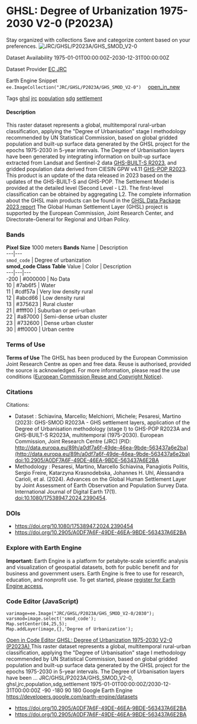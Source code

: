  
#  GHSL: Degree of Urbanization 1975-2030 V2-0 (P2023A) 
Stay organized with collections  Save and categorize content based on your preferences. 
![JRC/GHSL/P2023A/GHS_SMOD_V2-0](https://developers.google.com/earth-engine/datasets/images/JRC/JRC_GHSL_P2023A_GHS_SMOD_V2-0_sample.png) 

Dataset Availability
    1975-01-01T00:00:00Z–2030-12-31T00:00:00Z 

Dataset Provider
     [ EC JRC ](https://human-settlement.emergency.copernicus.eu/ghs_smod2023.php) 

Earth Engine Snippet
     `    ee.ImageCollection("JRC/GHSL/P2023A/GHS_SMOD_V2-0")   ` [ open_in_new ](https://code.earthengine.google.com/?scriptPath=Examples:Datasets/JRC/JRC_GHSL_P2023A_GHS_SMOD_V2-0) 

Tags
     [ghsl](https://developers.google.com/earth-engine/datasets/tags/ghsl) [jrc](https://developers.google.com/earth-engine/datasets/tags/jrc) [population](https://developers.google.com/earth-engine/datasets/tags/population) [sdg](https://developers.google.com/earth-engine/datasets/tags/sdg) [settlement](https://developers.google.com/earth-engine/datasets/tags/settlement)
#### Description
This raster dataset represents a global, multitemporal rural-urban classification, applying the "Degree of Urbanisation" stage I methodology recommended by UN Statistical Commission, based on global gridded population and built-up surface data generated by the GHSL project for the epochs 1975-2030 in 5-year intervals. The Degree of Urbanisation layers have been generated by integrating information on built-up surface extracted from Landsat and Sentinel-2 data [GHS-BUILT-S R2023](https://developers.google.com/earth-engine/datasets/catalog/JRC_GHSL_P2023A_GHS_BUILT_S), and gridded population data derived from CIESIN GPW v4.11 [GHS-POP R2023](https://developers.google.com/earth-engine/datasets/catalog/JRC_GHSL_P2023A_GHS_POP). This product is an update of the data released in 2023 based on the updates of the GHS-BUILT-S and GHS-POP. The Settlement Model is provided at the detailed level (Second Level - L2). The first-level classification can be obtained by aggregating L2.
The complete information about the GHSL main products can be found in the [GHSL Data Package 2023 report](https://human-settlement.emergency.copernicus.eu/documents/GHSL_Data_Package_2023.pdf?t=1727170839)
The Global Human Settlement Layer (GHSL) project is supported by the European Commission, Joint Research Center, and Directorate-General for Regional and Urban Policy.
### Bands
**Pixel Size** 1000 meters 
**Bands**
Name | Description  
---|---  
`smod_code` | Degree of urbanization  
**smod_code Class Table**
Value | Color | Description  
---|---|---  
-200 | #000000 | No Data  
10 | #7ab6f5 | Water  
11 | #cdf57a | Very low density rural  
12 | #abcd66 | Low density rural  
13 | #375623 | Rural cluster  
21 | #ffff00 | Suburban or peri-urban  
22 | #a87000 | Semi-dense urban cluster  
23 | #732600 | Dense urban cluster  
30 | #ff0000 | Urban centre  
### Terms of Use
**Terms of Use**
The GHSL has been produced by the European Commission Joint Research Centre as open and free data. Reuse is authorised, provided the source is acknowledged. For more information, please read the use conditions ([European Commission Reuse and Copyright Notice](https://ec.europa.eu/info/legal-notice_en)).
### Citations
Citations:
  * Dataset : Schiavina, Marcello; Melchiorri, Michele; Pesaresi, Martino (2023): GHS-SMOD R2023A - GHS settlement layers, application of the Degree of Urbanisation methodology (stage I) to GHS-POP R2023A and GHS-BUILT-S R2023A, multitemporal (1975-2030). European Commission, Joint Research Centre (JRC) [PID: http://data.europa.eu/89h/a0df7a6f-49de-46ea-9bde-563437a6e2ba](http://data.europa.eu/89h/a0df7a6f-49de-46ea-9bde-563437a6e2ba) [doi:10.2905/A0DF7A6F-49DE-46EA-9BDE-563437A6E2BA](https://doi.org/10.2905/A0DF7A6F-49DE-46EA-9BDE-563437A6E2BA)
  * Methodology : Pesaresi, Martino, Marcello Schiavina, Panagiotis Politis, Sergio Freire, Katarzyna Krasnodebska, Johannes H. Uhl, Alessandra Carioli, et al. (2024). Advances on the Global Human Settlement Layer by Joint Assessment of Earth Observation and Population Survey Data. International Journal of Digital Earth 17(1). [doi:10.1080/17538947.2024.2390454](https://doi.org/10.1080/17538947.2024.2390454).


### DOIs
  * [ https://doi.org/10.1080/17538947.2024.2390454 ](https://doi.org/10.1080/17538947.2024.2390454)
  * [ https://doi.org/10.2905/A0DF7A6F-49DE-46EA-9BDE-563437A6E2BA ](https://doi.org/10.2905/A0DF7A6F-49DE-46EA-9BDE-563437A6E2BA)


### Explore with Earth Engine
**Important:** Earth Engine is a platform for petabyte-scale scientific analysis and visualization of geospatial datasets, both for public benefit and for business and government users. Earth Engine is free to use for research, education, and nonprofit use. To get started, please [register for Earth Engine access.](https://console.cloud.google.com/earth-engine)
### Code Editor (JavaScript)
```
varimage=ee.Image("JRC/GHSL/P2023A/GHS_SMOD_V2-0/2030");
varsmod=image.select('smod_code');
Map.setCenter(84,25,5);
Map.addLayer(image,{},'Degree of Urbanization');
```
[ Open in Code Editor ](https://code.earthengine.google.com/?scriptPath=Examples:Datasets/JRC/JRC_GHSL_P2023A_GHS_SMOD_V2-0)
[ GHSL: Degree of Urbanization 1975-2030 V2-0 (P2023A) ](https://developers.google.com/earth-engine/datasets/catalog/JRC_GHSL_P2023A_GHS_SMOD_V2-0)
This raster dataset represents a global, multitemporal rural-urban classification, applying the "Degree of Urbanisation" stage I methodology recommended by UN Statistical Commission, based on global gridded population and built-up surface data generated by the GHSL project for the epochs 1975-2030 in 5-year intervals. The Degree of Urbanisation layers have been …
JRC/GHSL/P2023A/GHS_SMOD_V2-0, ghsl,jrc,population,sdg,settlement 
1975-01-01T00:00:00Z/2030-12-31T00:00:00Z
-90 -180 90 180 
Google Earth Engine
https://developers.google.com/earth-engine/datasets
  * [ https://doi.org/10.2905/A0DF7A6F-49DE-46EA-9BDE-563437A6E2BA ](https://doi.org/https://human-settlement.emergency.copernicus.eu/ghs_smod2023.php)
  * [ https://doi.org/10.2905/A0DF7A6F-49DE-46EA-9BDE-563437A6E2BA ](https://doi.org/https://developers.google.com/earth-engine/datasets/catalog/JRC_GHSL_P2023A_GHS_SMOD_V2-0)


